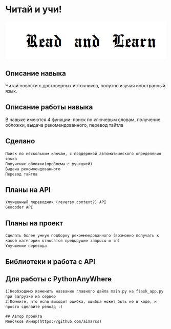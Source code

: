 # Читай и учи!
![](logo.png)
## Описание навыка
Читай новости с достоверных источников, попутно изучая иностранный язык. 
## Описание работы навыка
В навыке имеются 4 функции: поиск по ключевым словам, получение обложки, выдача рекомендованного, перевод тайтла
## Сделано
```
Поиск по нескольким ключам, с поддержкой автоматического определения языка
Получение обложки(проблемы с функцией)
Выдача рекоммендованного
Перевод тайтла
```
## Планы на API
```
Улучшенный переводчик (reverso.context?) API
Geocoder API

```
## Планы на проект
```
Сделать более умную подборку рекоммендованного (возможно получать к какой категории относятся предыдущие запросы и тп)
Улучшение перевода
```
## Библиотеки и работа с API
## Для работы с PythonAnyWhere
```
1)Необходимо изменить название главного файла main.py на flask_app.py при загрузке на сервер
2)Помните, что если выходит ошибка, ошибка может быть не в коде, и просто сделайте релоад :)
```
```
## Автор проекта
Менояков Аймар(https://github.com/aimarss)

